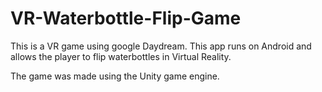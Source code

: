 # VR-Waterbottle-Flip-Game


This is a VR game using google Daydream. This app runs on Android and allows the player to flip waterbottles in Virtual Reality.


The game was made using the Unity game engine.